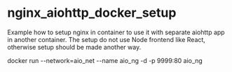 # nginx_aiohttp_docker_setup
Example how to setup nginx in container to use it with separate aiohttp app in another container. 
The setup do not use Node frontend like React, otherwise setup should be made another way.


docker run --network=aio_net --name aio_ng -d -p 9999:80 aio_ng